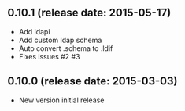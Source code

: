 ## 0.10.1 (release date: 2015-05-17)
  - Add ldapi
  - Add custom ldap schema
  - Auto convert .schema to .ldif
  - Fixes issues #2 #3

## 0.10.0 (release date: 2015-03-03)
  - New version initial release

